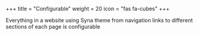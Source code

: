 +++
title = "Configurable"
weight = 20
icon = "fas fa-cubes"
+++

Everything in a website using Syna theme from navigation links to different sections of each page is configurable
